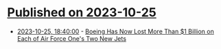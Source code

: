 # [Published on 2023-10-25](index.md)

* [2023-10-25, 18:40:00](https://news.slashdot.org/story/23/10/25/1833242/boeing-has-now-lost-more-than-1-billion-on-each-of-air-force-ones-two-new-jets?utm_source=rss1.0mainlinkanon&utm_medium=feed) - [Boeing Has Now Lost More Than $1 Billion on Each of Air Force One's Two New Jets](https://news.slashdot.org/story/23/10/25/1833242/boeing-has-now-lost-more-than-1-billion-on-each-of-air-force-ones-two-new-jets?utm_source=rss1.0mainlinkanon&utm_medium=feed)

